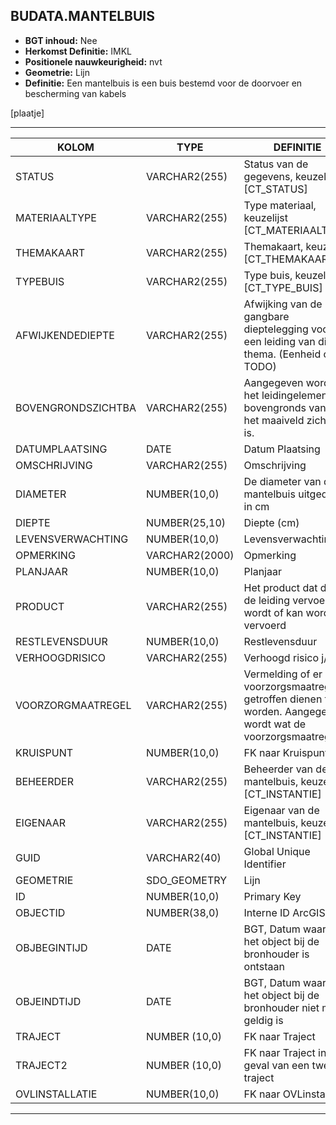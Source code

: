 ﻿## BUDATA.MANTELBUIS


* __BGT inhoud:__ Nee
* __Herkomst Definitie:__ IMKL
* __Positionele nauwkeurigheid:__ nvt
* __Geometrie:__ Lijn
* __Definitie:__ Een mantelbuis is een buis bestemd voor de doorvoer en bescherming van kabels

[plaatje]

***

|KOLOM                           	|TYPE          	|DEFINITIE|
|------                          	|----          	|-----    |
|STATUS                          	|VARCHAR2(255) 	|Status van de gegevens, keuzelijst [CT_STATUS]|
|MATERIAALTYPE                   	|VARCHAR2(255)  |Type materiaal, keuzelijst [CT_MATERIAALTYPE]|
|THEMAKAART                      	|VARCHAR2(255) 	|Themakaart, keuzelijst [CT_THEMAKAART]|
|TYPEBUIS                        	|VARCHAR2(255) 	|Type buis, keuzelijst [CT_TYPE_BUIS]|
|AFWIJKENDEDIEPTE                	|VARCHAR2(255) 	|Afwijking van de gangbare dieptelegging voor een leiding van dit thema. (Eenheid cm? TODO)|
|BOVENGRONDSZICHTBA              	|VARCHAR2(255) 	|Aangegeven wordt of het leidingelement bovengronds vanaf het maaiveld zichtbaar is.|
|DATUMPLAATSING                  	|DATE          	|Datum Plaatsing|
|OMSCHRIJVING                    	|VARCHAR2(255) 	|Omschrijving|
|DIAMETER                        	|NUMBER(10,0)  	|De diameter van de mantelbuis uitgedrukt in cm|
|DIEPTE                          	|NUMBER(25,10) 	|Diepte (cm)|
|LEVENSVERWACHTING               	|NUMBER(10,0)  	|Levensverwachting|
|OPMERKING                       	|VARCHAR2(2000)	|Opmerking|
|PLANJAAR                        	|NUMBER(10,0)  	|Planjaar|
|PRODUCT                         	|VARCHAR2(255) 	|Het product dat door de leiding vervoerd wordt of kan worden vervoerd|
|RESTLEVENSDUUR                  	|NUMBER(10,0)  	|Restlevensduur|
|VERHOOGDRISICO                  	|VARCHAR2(255) 	|Verhoogd risico j/n|
|VOORZORGMAATREGEL               	|VARCHAR2(255) 	|Vermelding of er voorzorgsmaatregelen getroffen dienen te worden. Aangegeven wordt wat de voorzorgsmaatregel is|
|KRUISPUNT                       	|NUMBER(10,0)  	|FK naar Kruispunt|
|BEHEERDER                       	|VARCHAR2(255) 	|Beheerder van de mantelbuis, keuzelijst [CT_INSTANTIE]|
|EIGENAAR                        	|VARCHAR2(255) 	|Eigenaar van de mantelbuis, keuzelijst [CT_INSTANTIE]|
|GUID                            	|VARCHAR2(40)  	|Global Unique Identifier|
|GEOMETRIE                       	|SDO_GEOMETRY  	|Lijn|
|ID                              	|NUMBER(10,0)  	|Primary Key|
|OBJECTID                        	|NUMBER(38,0)   |Interne ID ArcGIS|
|OBJBEGINTIJD                    	|DATE          	|BGT, Datum waarop het object bij de bronhouder is ontstaan|
|OBJEINDTIJD                     	|DATE          	|BGT, Datum waarop het object bij de bronhouder niet meer geldig is|
|TRAJECT							|NUMBER (10,0)	|FK naar Traject|
|TRAJECT2							|NUMBER (10,0)	|FK naar Traject in het geval van een tweede traject|
|OVLINSTALLATIE                  	|NUMBER(10,0)  	|FK naar OVLinstallatie|

***